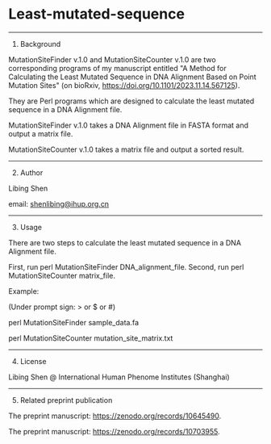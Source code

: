 # Least-mutated-sequence

-------------
1. Background

MutationSiteFinder v.1.0 and MutationSiteCounter v.1.0 are two corresponding programs of my manuscript entitled "A Method for Calculating the Least Mutated Sequence in DNA Alignment Based on Point Mutation Sites" (on bioRxiv, https://doi.org/10.1101/2023.11.14.567125).

They are Perl programs which are designed to calculate the least mutated sequence in a DNA Alignment file.

MutationSiteFinder v.1.0 takes a DNA Alignment file in FASTA format and output a matrix file.

MutationSiteCounter v.1.0 takes a matrix file and output a sorted result.

-------------
2. Author

Libing Shen 

email: shenlibing@ihup.org.cn

-------------
3. Usage

There are two steps to calculate the least mutated sequence in a DNA Alignment file.

First, run perl MutationSiteFinder DNA_alignment_file.
Second, run perl MutationSiteCounter matrix_file.

Example: 

(Under prompt sign: > or $ or #)

perl MutationSiteFinder sample_data.fa

perl MutationSiteCounter mutation_site_matrix.txt


-------------
4. License

Libing Shen @ International Human Phenome Institutes (Shanghai)

-------------


5. Related preprint publication

The preprint manuscript: https://zenodo.org/records/10645490.

The preprint manuscript: https://zenodo.org/records/10703955.


